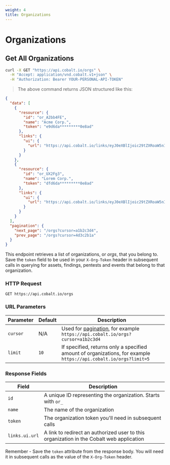 ```yaml
---
weight: 4
title: Organizations
---
```


# Organizations

## Get All Organizations

```sh
curl -X GET "https://api.cobalt.io/orgs" \
  -H "Accept: application/vnd.cobalt.v1+json" \
  -H "Authorization: Bearer YOUR-PERSONAL-API-TOKEN"
```

> The above command returns JSON structured like this:

```json
{
  "data": [
    {
      "resource": {
        "id": "or_A2bb4FE",
        "name": "Acme Corp.",
        "token": "e9d6da*********0e8ad"
      },
      "links": {
        "ui": {
          "url": "https://api.cobalt.io/links/eyJ0eXBlIjoic29tZXRoaW5nIiwib3JnU2x1ZyI6ImNvYmFsdCIsInBlbnRlc3RUYWciOiJz="
        }
      }
    },
    {
      "resource": {
        "id": "or_UX2Fg3",
        "name": "Lorem Corp.",
        "token": "dfd6da*********0e8ad"
      },
      "links": {
        "ui": {
          "url": "https://api.cobalt.io/links/eyJ0eXBlIjoic29tZXRoaW5nIiwib3JnU2x1ZyI6ImNvYmFsdCIsInBlbnRlc3RUYWciOiJz="
        }
      }
    }
  ],
  "pagination": {
    "next_page": "/orgs?cursor=a1b2c3d4",
    "prev_page": "/orgs?cursor=4d3c2b1a"
  }
}
```

This endpoint retrieves a list of organizations, or *orgs*, that you belong to. Save the `token` field to be used in
your `X-Org-Token` header in subsequent calls in querying for assets, findings, pentests and events that belong to that
organization.

### HTTP Request

`GET https://api.cobalt.io/orgs`

### URL Parameters

| Parameter | Default | Description                                                                                                      |
|-----------|---------|------------------------------------------------------------------------------------------------------------------|
| `cursor`  | N/A     | Used for [pagination](./#pagination), for example `https://api.cobalt.io/orgs?cursor=a1b2c3d4`                   |
| `limit`   | `10`    | If specified, returns only a specified amount of organizations, for example `https://api.cobalt.io/orgs?limit=5` |

### Response Fields

| Field          | Description                                                                              |
|----------------|------------------------------------------------------------------------------------------|
| `id`           | A unique ID representing the organization. Starts with `or_`                             |
| `name`         | The name of the organization                                                             |
| `token`        | The organization token you'll need in subsequent calls                                   |
| `links.ui.url` | A link to redirect an authorized user to this organization in the Cobalt web application |

<aside class="notice">
Remember - Save the <code>token</code> attribute from the response body. You will need it in subsequent calls as the
value of the <code>X-Org-Token</code> header.
</aside>
